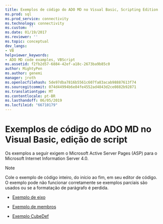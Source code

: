 ```yaml
---
title: Exemplos de código do ADO MD no Visual Basic, Scripting Edition | Microsoft Docs
ms.prod: sql
ms.prod_service: connectivity
ms.technology: connectivity
ms.custom: ''
ms.date: 01/19/2017
ms.reviewer: ''
ms.topic: conceptual
dev_langs:
- VB
helpviewer_keywords:
- ADO MD code examples, VBScript
ms.assetid: f2fb2d57-6884-42ef-a18c-2673ba9b85c0
author: MightyPen
ms.author: genemi
manager: jroth
ms.openlocfilehash: 5de97dba7816b5561c607fa83acab98887613f74
ms.sourcegitcommit: 074d44994b6e84fe4552ad4843d2ce0882b92871
ms.translationtype: MT
ms.contentlocale: pt-BR
ms.lasthandoff: 06/05/2019
ms.locfileid: "66710179"
---
```

# <a name="ado-md-code-examples-in-visual-basic-scripting-edition"></a>Exemplos de código do ADO MD no Visual Basic, edição de script
Os exemplos a seguir exigem o Microsoft Active Server Pages (ASP) para o Microsoft Internet Information Server 4.0.  
  
> [!NOTE]
>  Cole o exemplo de código inteiro, do início ao fim, em seu editor de código. O exemplo pode não funcionar corretamente se exemplos parciais são usados ou se a formatação de parágrafo é perdida.  
  
-   [Exemplo de eixo](../../../ado/reference/ado-md-api/axis-example-vbscript.md)  
  
-   [Exemplo de membros](../../../ado/reference/ado-md-api/members-example-vbscript.md)  
  
-   [Exemplo CubeDef](../../../ado/reference/ado-md-api/cubedef-example-vbscript.md)
